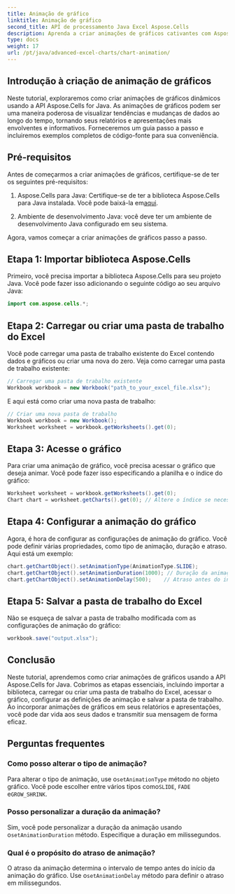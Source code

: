```yaml
---
title: Animação de gráfico
linktitle: Animação de gráfico
second_title: API de processamento Java Excel Aspose.Cells
description: Aprenda a criar animações de gráficos cativantes com Aspose.Cells para Java. Guia passo a passo e código-fonte inclusos para visualização dinâmica de dados.
type: docs
weight: 17
url: /pt/java/advanced-excel-charts/chart-animation/
---
```


## Introdução à criação de animação de gráficos

Neste tutorial, exploraremos como criar animações de gráficos dinâmicos usando a API Aspose.Cells for Java. As animações de gráficos podem ser uma maneira poderosa de visualizar tendências e mudanças de dados ao longo do tempo, tornando seus relatórios e apresentações mais envolventes e informativos. Forneceremos um guia passo a passo e incluiremos exemplos completos de código-fonte para sua conveniência.

## Pré-requisitos

Antes de começarmos a criar animações de gráficos, certifique-se de ter os seguintes pré-requisitos:

1. Aspose.Cells para Java: Certifique-se de ter a biblioteca Aspose.Cells para Java instalada. Você pode baixá-la em[aqui](https://releases.aspose.com/cells/java/).

2. Ambiente de desenvolvimento Java: você deve ter um ambiente de desenvolvimento Java configurado em seu sistema.

Agora, vamos começar a criar animações de gráficos passo a passo.

## Etapa 1: Importar biblioteca Aspose.Cells

Primeiro, você precisa importar a biblioteca Aspose.Cells para seu projeto Java. Você pode fazer isso adicionando o seguinte código ao seu arquivo Java:

```java
import com.aspose.cells.*;
```

## Etapa 2: Carregar ou criar uma pasta de trabalho do Excel

Você pode carregar uma pasta de trabalho existente do Excel contendo dados e gráficos ou criar uma nova do zero. Veja como carregar uma pasta de trabalho existente:

```java
// Carregar uma pasta de trabalho existente
Workbook workbook = new Workbook("path_to_your_excel_file.xlsx");
```

E aqui está como criar uma nova pasta de trabalho:

```java
// Criar uma nova pasta de trabalho
Workbook workbook = new Workbook();
Worksheet worksheet = workbook.getWorksheets().get(0);
```

## Etapa 3: Acesse o gráfico

Para criar uma animação de gráfico, você precisa acessar o gráfico que deseja animar. Você pode fazer isso especificando a planilha e o índice do gráfico:

```java
Worksheet worksheet = workbook.getWorksheets().get(0);
Chart chart = worksheet.getCharts().get(0); // Altere o índice se necessário
```

## Etapa 4: Configurar a animação do gráfico

Agora, é hora de configurar as configurações de animação do gráfico. Você pode definir várias propriedades, como tipo de animação, duração e atraso. Aqui está um exemplo:

```java
chart.getChartObject().setAnimationType(AnimationType.SLIDE);
chart.getChartObject().setAnimationDuration(1000); // Duração da animação em milissegundos
chart.getChartObject().setAnimationDelay(500);    // Atraso antes do início da animação (milissegundos)
```

## Etapa 5: Salvar a pasta de trabalho do Excel

Não se esqueça de salvar a pasta de trabalho modificada com as configurações de animação do gráfico:

```java
workbook.save("output.xlsx");
```

## Conclusão

Neste tutorial, aprendemos como criar animações de gráficos usando a API Aspose.Cells for Java. Cobrimos as etapas essenciais, incluindo importar a biblioteca, carregar ou criar uma pasta de trabalho do Excel, acessar o gráfico, configurar as definições de animação e salvar a pasta de trabalho. Ao incorporar animações de gráficos em seus relatórios e apresentações, você pode dar vida aos seus dados e transmitir sua mensagem de forma eficaz.

## Perguntas frequentes

### Como posso alterar o tipo de animação?

 Para alterar o tipo de animação, use o`setAnimationType` método no objeto gráfico. Você pode escolher entre vários tipos como`SLIDE`, `FADE` e`GROW_SHRINK`.

### Posso personalizar a duração da animação?

 Sim, você pode personalizar a duração da animação usando o`setAnimationDuration` método. Especifique a duração em milissegundos.

### Qual é o propósito do atraso de animação?

 O atraso da animação determina o intervalo de tempo antes do início da animação do gráfico. Use o`setAnimationDelay` método para definir o atraso em milissegundos.
